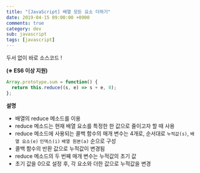 ```yaml
---
title: "[JavaScript] 배열 모든 요소 더하기"
date: 2019-04-15 09:00:00 +0900
comments: true
category: dev
sub: javascript
tags: [javascript]
---
```


두서 없이 바로 소스코드 !

**(※ ES6 이상 지원)**

```js
Array.prototype.sum = function() {
  return this.reduce((s, e) => s + e, 0);
};
```

**설명**
- 배열의 reduce 메소드를 이용
- reduce 메소드는 현재 배열 요소를 특정한 한 값으로 줄이고자 할 때 사용
- reduce 메소드에 사용되는 콜백 함수의 매개 변수는 4개로, 순서대로 `누적값(s)`, `배열 요소(e)` `인덱스(i)` `배열 원본(a)` 순으로 구성
- 콜백 함수의 반환 값으로 누적값이 변경됨
- reduce 메소드의 두 번째 매개 변수는 누적값의 초기 값
- 초기 값을 0으로 설정 후, 각 요소와 더한 값으로 누적값을 변경
